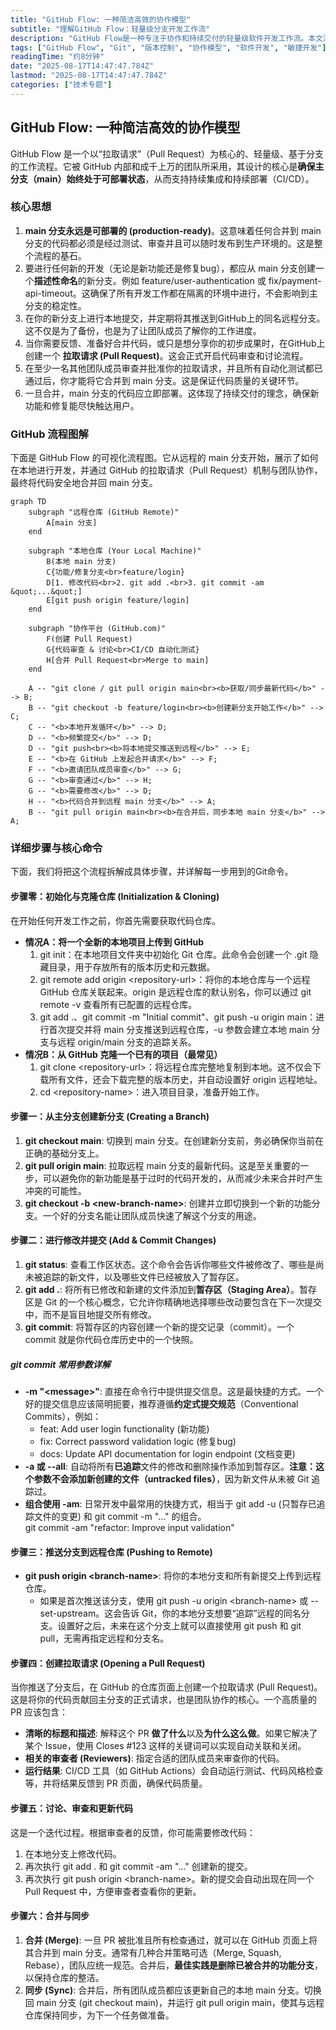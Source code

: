 ```yaml
---
title: "GitHub Flow: 一种简洁高效的协作模型"
subtitle: "理解GitHub Flow：轻量级分支开发工作流"
description: "GitHub Flow是一种专注于协作和持续交付的轻量级软件开发工作流。本文深入探讨了GitHub Flow的核心原则、关键步骤及其如何帮助团队实现高效、顺畅的代码协作和版本控制。通过学习这一模型，开发者和团队能够更好地理解分支管理、代码审查和部署策略，从而加速开发周期并提升项目质量。"
tags: ["GitHub Flow", "Git", "版本控制", "协作模型", "软件开发", "敏捷开发"]
readingTime: "约8分钟"
date: "2025-08-17T14:47:47.784Z"
lastmod: "2025-08-17T14:47:47.784Z"
categories: ["技术专题"]
---
```


## **GitHub Flow: 一种简洁高效的协作模型**

GitHub Flow 是一个以“拉取请求”（Pull Request）为核心的、轻量级、基于分支的工作流程。它被 GitHub 内部和成千上万的团队所采用，其设计的核心是**确保主分支（main）始终处于可部署状态**，从而支持持续集成和持续部署（CI/CD）。

### **核心思想**

1. **main 分支永远是可部署的 (production-ready)**。这意味着任何合并到 main 分支的代码都必须是经过测试、审查并且可以随时发布到生产环境的。这是整个流程的基石。  
2. 要进行任何新的开发（无论是新功能还是修复bug），都应从 main 分支创建一个**描述性命名**的新分支。例如 feature/user-authentication 或 fix/payment-api-timeout。这确保了所有开发工作都在隔离的环境中进行，不会影响到主分支的稳定性。  
3. 在你的新分支上进行本地提交，并定期将其推送到GitHub上的同名远程分支。这不仅是为了备份，也是为了让团队成员了解你的工作进度。  
4. 当你需要反馈、准备好合并代码，或只是想分享你的初步成果时，在GitHub上创建一个 **拉取请求 (Pull Request)**。这会正式开启代码审查和讨论流程。  
5. 在至少一名其他团队成员审查并批准你的拉取请求，并且所有自动化测试都已通过后，你才能将它合并到 main 分支。这是保证代码质量的关键环节。  
6. 一旦合并，main 分支的代码应立即部署。这体现了持续交付的理念，确保新功能和修复能尽快触达用户。

### **GitHub 流程图解**

下面是 GitHub Flow 的可视化流程图。它从远程的 main 分支开始，展示了如何在本地进行开发，并通过 GitHub 的拉取请求（Pull Request）机制与团队协作，最终将代码安全地合并回 main 分支。

```mermaid
graph TD
    subgraph "远程仓库 (GitHub Remote)"
        A[main 分支]
    end

    subgraph "本地仓库 (Your Local Machine)"
        B(本地 main 分支)
        C{功能/修复分支<br>feature/login}
        D[1. 修改代码<br>2. git add .<br>3. git commit -am &quot;...&quot;]
        E[git push origin feature/login]
    end

    subgraph "协作平台 (GitHub.com)"
        F(创建 Pull Request)
        G{代码审查 & 讨论<br>CI/CD 自动化测试}
        H[合并 Pull Request<br>Merge to main]
    end

    A -- "git clone / git pull origin main<br><b>获取/同步最新代码</b>" --> B;
    B -- "git checkout -b feature/login<br><b>创建新分支开始工作</b>" --> C;
    C -- "<b>本地开发循环</b>" --> D;
    D -- "<b>频繁提交</b>" --> D;
    D -- "git push<br><b>将本地提交推送到远程</b>" --> E;
    E -- "<b>在 GitHub 上发起合并请求</b>" --> F;
    F -- "<b>邀请团队成员审查</b>" --> G;
    G -- "<b>审查通过</b>" --> H;
    G -- "<b>需要修改</b>" --> D;
    H -- "<b>代码合并到远程 main 分支</b>" --> A;
    B -- "git pull origin main<br><b>在合并后，同步本地 main 分支</b>" --> A;
```

### **详细步骤与核心命令**

下面，我们将把这个流程拆解成具体步骤，并详解每一步用到的Git命令。

#### **步骤零：初始化与克隆仓库 (Initialization & Cloning)**

在开始任何开发工作之前，你首先需要获取代码仓库。

* **情况A：将一个全新的本地项目上传到 GitHub**  
  1. git init：在本地项目文件夹中初始化 Git 仓库。此命令会创建一个 .git 隐藏目录，用于存放所有的版本历史和元数据。  
  2. git remote add origin \<repository-url\>：将你的本地仓库与一个远程 GitHub 仓库关联起来。origin 是远程仓库的默认别名，你可以通过 git remote \-v 查看所有已配置的远程仓库。  
  3. git add .、git commit \-m "Initial commit"、git push \-u origin main：进行首次提交并将 main 分支推送到远程仓库，-u 参数会建立本地 main 分支与远程 origin/main 分支的追踪关系。  
* **情况B：从 GitHub 克隆一个已有的项目（最常见）**  
  1. git clone \<repository-url\>：将远程仓库完整地复制到本地。这不仅会下载所有文件，还会下载完整的版本历史，并自动设置好 origin 远程地址。  
  2. cd \<repository-name\>：进入项目目录，准备开始工作。

#### **步骤一：从主分支创建新分支 (Creating a Branch)**

1. **git checkout main**: 切换到 main 分支。在创建新分支前，务必确保你当前在正确的基础分支上。  
2. **git pull origin main**: 拉取远程 main 分支的最新代码。这是至关重要的一步，可以避免你的新功能是基于过时的代码开发的，从而减少未来合并时产生冲突的可能性。  
3. **git checkout \-b \<new-branch-name\>**: 创建并立即切换到一个新的功能分支。一个好的分支名能让团队成员快速了解这个分支的用途。

#### **步骤二：进行修改并提交 (Add & Commit Changes)**

1. **git status**: 查看工作区状态。这个命令会告诉你哪些文件被修改了、哪些是尚未被追踪的新文件，以及哪些文件已经被放入了暂存区。  
2. **git add .**: 将所有已修改和新建的文件添加到**暂存区（Staging Area）**。暂存区是 Git 的一个核心概念，它允许你精确地选择哪些改动要包含在下一次提交中，而不是盲目地提交所有修改。  
3. **git commit**: 将暂存区的内容创建一个新的提交记录（commit）。一个 commit 就是你代码仓库历史中的一个快照。

##### **git commit 常用参数详解**

* **\-m "\<message\>"**: 直接在命令行中提供提交信息。这是最快捷的方式。一个好的提交信息应该简明扼要，推荐遵循**约定式提交规范**（Conventional Commits），例如：  
  * feat: Add user login functionality (新功能)  
  * fix: Correct password validation logic (修复bug)  
  * docs: Update API documentation for login endpoint (文档变更)  
* **\-a 或 \--all**: 自动将所有**已追踪**文件的修改和删除操作添加到暂存区。**注意：这个参数不会添加新创建的文件（untracked files）**，因为新文件从未被 Git 追踪过。  
* **组合使用 \-am**: 日常开发中最常用的快捷方式，相当于 git add \-u (只暂存已追踪文件的变更) 和 git commit \-m "..." 的组合。  
  git commit \-am "refactor: Improve input validation"

#### **步骤三：推送分支到远程仓库 (Pushing to Remote)**

* **git push origin \<branch-name\>**: 将你的本地分支和所有新提交上传到远程仓库。  
  * 如果是首次推送该分支，使用 git push \-u origin \<branch-name\> 或 \--set-upstream。这会告诉 Git，你的本地分支想要“追踪”远程的同名分支。设置好之后，未来在这个分支上就可以直接使用 git push 和 git pull，无需再指定远程和分支名。

#### **步骤四：创建拉取请求 (Opening a Pull Request)**

当你推送了分支后，在 GitHub 的仓库页面上创建一个拉取请求 (Pull Request)。这是将你的代码贡献回主分支的正式请求，也是团队协作的核心。一个高质量的 PR 应该包含：

* **清晰的标题和描述**: 解释这个 PR **做了什么**以及**为什么这么做**。如果它解决了某个 Issue，使用 Closes \#123 这样的关键词可以实现自动关联和关闭。  
* **相关的审查者 (Reviewers)**: 指定合适的团队成员来审查你的代码。  
* **运行结果**: CI/CD 工具（如 GitHub Actions）会自动运行测试、代码风格检查等，并将结果反馈到 PR 页面，确保代码质量。

#### **步骤五：讨论、审查和更新代码**

这是一个迭代过程。根据审查者的反馈，你可能需要修改代码：

1. 在本地分支上修改代码。  
2. 再次执行 git add . 和 git commit \-am "..." 创建新的提交。  
3. 再次执行 git push origin \<branch-name\>。新的提交会自动出现在同一个 Pull Request 中，方便审查者查看你的更新。

#### **步骤六：合并与同步**

1. **合并 (Merge)**: 一旦 PR 被批准且所有检查通过，就可以在 GitHub 页面上将其合并到 main 分支。通常有几种合并策略可选（Merge, Squash, Rebase），团队应统一规范。合并后，**最佳实践是删除已被合并的功能分支**，以保持仓库的整洁。  
2. **同步 (Sync)**: 合并后，所有团队成员都应该更新自己的本地 main 分支。切换回 main 分支 (git checkout main)，并运行 git pull origin main，使其与远程仓库保持同步，为下一个任务做准备。